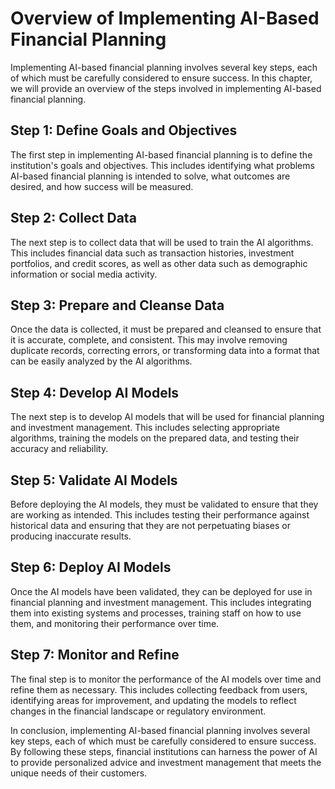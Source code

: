 Overview of Implementing AI-Based Financial Planning
===================================================================================================

Implementing AI-based financial planning involves several key steps, each of which must be carefully considered to ensure success. In this chapter, we will provide an overview of the steps involved in implementing AI-based financial planning.

Step 1: Define Goals and Objectives
-----------------------------------

The first step in implementing AI-based financial planning is to define the institution's goals and objectives. This includes identifying what problems AI-based financial planning is intended to solve, what outcomes are desired, and how success will be measured.

Step 2: Collect Data
--------------------

The next step is to collect data that will be used to train the AI algorithms. This includes financial data such as transaction histories, investment portfolios, and credit scores, as well as other data such as demographic information or social media activity.

Step 3: Prepare and Cleanse Data
--------------------------------

Once the data is collected, it must be prepared and cleansed to ensure that it is accurate, complete, and consistent. This may involve removing duplicate records, correcting errors, or transforming data into a format that can be easily analyzed by the AI algorithms.

Step 4: Develop AI Models
-------------------------

The next step is to develop AI models that will be used for financial planning and investment management. This includes selecting appropriate algorithms, training the models on the prepared data, and testing their accuracy and reliability.

Step 5: Validate AI Models
--------------------------

Before deploying the AI models, they must be validated to ensure that they are working as intended. This includes testing their performance against historical data and ensuring that they are not perpetuating biases or producing inaccurate results.

Step 6: Deploy AI Models
------------------------

Once the AI models have been validated, they can be deployed for use in financial planning and investment management. This includes integrating them into existing systems and processes, training staff on how to use them, and monitoring their performance over time.

Step 7: Monitor and Refine
--------------------------

The final step is to monitor the performance of the AI models over time and refine them as necessary. This includes collecting feedback from users, identifying areas for improvement, and updating the models to reflect changes in the financial landscape or regulatory environment.

In conclusion, implementing AI-based financial planning involves several key steps, each of which must be carefully considered to ensure success. By following these steps, financial institutions can harness the power of AI to provide personalized advice and investment management that meets the unique needs of their customers.
